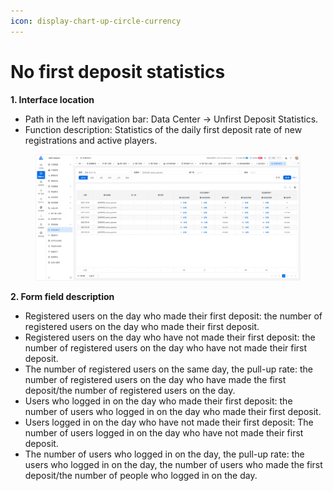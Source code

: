 ```yaml
---
icon: display-chart-up-circle-currency
---
```


# No first deposit statistics

**1. Interface location**

* Path in the left navigation bar: Data Center → Unfirst Deposit Statistics.
* Function description: Statistics of the daily first deposit rate of new registrations and active players.

<figure><img src="../.gitbook/assets/image (41).png" alt=""><figcaption></figcaption></figure>

**2. Form field description**

* Registered users on the day who made their first deposit: the number of registered users on the day who made their first deposit.
* Registered users on the day who have not made their first deposit: the number of registered users on the day who have not made their first deposit.
* The number of registered users on the same day, the pull-up rate: the number of registered users on the day who have made the first deposit/the number of registered users on the day.
* Users who logged in on the day who made their first deposit: the number of users who logged in on the day who made their first deposit.
* Users logged in on the day who have not made their first deposit: The number of users logged in on the day who have not made their first deposit.
* The number of users who logged in on the day, the pull-up rate: the users who logged in on the day, the number of users who made the first deposit/the number of people who logged in on the day.
